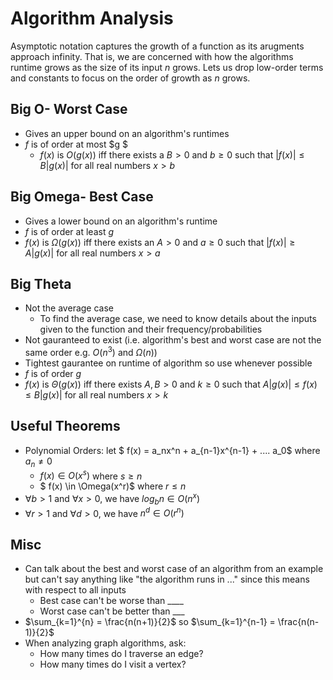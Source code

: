 # Algorithm Analysis

Asymptotic notation captures the growth of a function as its arugments approach infinity. That is, we are concerned with how the algorithms runtime grows as the size of its input $n$ grows. Lets us drop low-order terms and constants to focus on the order of growth as $n$ grows.

## Big O- Worst Case

- Gives an upper bound on an algorithm's runtimes
- $f$ is of order at most $g $ 
  - $f(x)$ is $O(g(x))$ iff there exists a $B > 0$ and $b \geq 0$ such that $|f(x)| \leq B|g(x)|$ for all real numbers $x > b$	


## Big Omega- Best Case

- Gives a lower bound on an algorithm's runtime
- $f$ is of order at least $g$
- $f(x)$ is $\Omega(g(x))$ iff there exists an $A > 0$ and $a  \geq 0$ such that $|f(x)| \geq A|g(x)|$  for all real numbers $x > a$

## Big Theta

- Not the average case
  - To find the average case, we need to know details about the inputs given to the function and their frequency/probabilities
- Not gauranteed to exist (i.e. algorithm's best and worst case are not the same order e.g. $O(n^3)$ and $\Omega(n)$)
- Tightest gaurantee on runtime of algorithm so use whenever possible
- $f$ is of order $g$ 
- $f(x)$ is $\Theta(g(x))$ iff there exists $A, B > 0$ and $k \geq 0$ such that $A|g(x)| \leq f(x) \leq B|g(x)|$ for all real numbers $x > k$

## Useful Theorems

- Polynomial Orders: let $ f(x) = a_nx^n + a_{n-1}x^{n-1} + .... a_0$ where $a_n \neq 0$
  - $f(x) \in O(x^s)$ where $s \geq n$
  - $ f(x) \in \Omega(x^r)$ where $r \leq n$ 
- $\forall b > 1$ and $\forall x > 0$, we have $log_bn \in O(n^x)$
- $\forall r > 1$ and $\forall d > 0$, we have $n^d \in O(r^n)$

## Misc

- Can talk about the best and worst case of an algorithm from an example but can't say anything like "the algorithm runs in ..." since this means with respect to all inputs
  - Best case can't be worse than ____ 
  - Worst case can't be better than ___ 
- $\sum_{k=1}^{n} = \frac{n(n+1)}{2}$  so $\sum_{k=1}^{n-1} = \frac{n(n-1)}{2}$
- When analyzing graph algorithms, ask:
  - How many times do I traverse an edge?
  - How many times do I visit a vertex?

